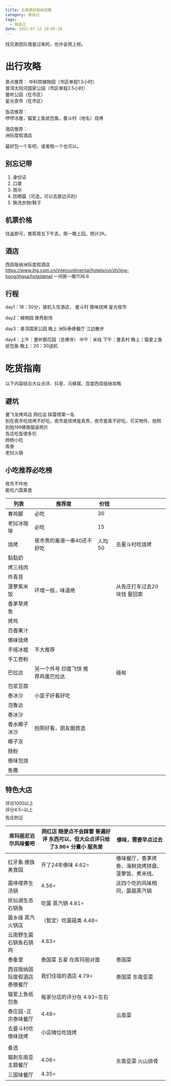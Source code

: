 ```yaml
---
title: 云南西双版纳攻略
category: 我自己
tags:
  - 我自己
date: 2021-07-12 20:05:28
---
```

找兄弟团队借鉴过来的，也许会用上啦。

# 出行攻略
景点推荐：
中科院植物园（市区单程1.5小时）  
普洱太阳河国家公园（市区单程2.5小时）  
曼听公园（在市区）  
星光夜市（在市区）

饭店推荐：  
啰啰冰屋，猫爱上鱼纸包鱼，曼斗村（地名）烧烤

酒店推荐：  
洲际度假酒店

最好包一个车吧，或者租一个也可以。

## 别忘记带
1. 身份证
2. 口罩
3. 雨伞
4. 防晒霜（可选，可以去那边买的）
5. 换洗衣物/鞋子

## 机票价格
往返即可，推荐周五下午去，周一晚上回。预计2K。

## 酒店
西双版纳洲际度假酒店
https://www.ihg.com.cn/intercontinental/hotels/cn/zh/jing-hong/jhgxa/hoteldetail
一间房一晚1136.6

## 行程
day1：18：50分，接机入住酒店，
曼斗村 傣味烧烤
星光夜市

day2：植物园
傣秀剧场

day3：普洱国家公园
晚上 洲际泰傣餐厅
江边散步

day4：上午：曼听御花园（总佛寺）
中午：米线
下午：曼丢村
晚上：猫爱上鱼纸包鱼
晚上：20：30送机


# 吃货指南
以下内容结合大众点评、抖音、马蜂窝、百度西双版纳攻略

## 避坑
曼飞龙烤鸡店 网红店 踩雷榜第一名  
别在夜市吃烧烤不好吃，夜市是烧烤是真贵，夜市是真不好吃，可买物件、拍照  
别拍199傣族服装照片  
告庄吃饭很多坑  
杨杨小吃  
库泰  
老挝火锅  

## 小吃推荐必吃榜
夜市不咋地  
能吃六国美食

| 列表         | 推荐度                              | 价钱   |                             |
|--------------|-------------------------------------|--------|-----------------------------|
| 春鸡脚       | 必吃                                | 30     |                             |
| 老挝冰咖啡   | 必吃                                | 15     |                             |
| 烧烤         | 夜市贵的离谱一串40还不好吃          | 人均50 | 去曼斗村吃烧烤              |
| 黏黏奶       |                                     |        |                             |
| 烤三线肉     |                                     |        |                             |
| 炸青苔       |                                     |        |                             |
| 菠萝紫米饭   |  环境一般，味道绝                   |        | 从告庄打车过去20块钱 曼回索 |
| 香茅草烤鱼   |                                     |        |                             |
| 烤鸡         |                                     |        |                             |
| 百香果汁     |                                     |        |                             |
| 傣味烧烤     |                                     |        |                             |
| 手摇冰棍     | 不大推荐                            |        |                             |
| 手工卷粉     |                                     |        |                             |
| 巴拉达       | 另一个外号 印度飞饼  推荐鸡蛋巴拉达 |        | 缅甸                        |
| 包浆豆腐     |                                     |        |                             |
| 泰冰沙       | 小篮子好看好吃                      |        |                             |
| 泡鲁达       |                                     |        |                             |
| 泰冰沙       |                                     |        |                             |
| 香水椰子冰沙 | 拍照好看，朋友圈首选                |        |                             |
| 椰子冻       |                                     |        |                             |
| 肠粉         |                                     |        |                             |
| 傣味包烧     |                                     |        |                             |
| 鱼撒         |                                     |        |                             |


## 特色大店
评论1000以上  
评分4.5⭐️以上  
告庄附近

| 库玛丽尼泊尔风味餐吧         | 网红店 随便点不会踩雷 普遍好评 东西可以，但大众点评只给了3.96⭐️ 分量小 服务差 | 傣味，需要早点过去                                 |
|------------------------------|------------------------------------------------------------------------------|----------------------------------------------------|
| 红牙象.傣族美食园            | 开了24年傣味  4.62⭐️                                                          | 傣味餐厅，香茅烤鱼、海鲜烧烤拼盘、菠萝饭、煮米线、 |
| 菌哆哩养生汤锅               | 4.56⭐️                                                                        | 这四个吃的风味相同，菌菇蒸汽锅                     |
| 抚仙湖生态石锅鱼             | 吃菌 蒸汽锅 4.81⭐️                                                            |                                                    |
| 菌乡缘  蒸汽火锅店           | （暂定）吃菌菇类 4.48⭐️                                                       |                                                    |
| 云南野生菌石锅鱼石锅鸡       | 4.63⭐️                                                                        |                                                    |
| 泰象里                       | 泰国菜  五星 在库玛丽对面                                                    | 泰国菜                                             |
| 西双版纳国际度假酒店泰傣餐厅 | 我们住宿的酒店  4.79⭐️                                                        | 泰国菜 东南亚菜                                    |
| 猫爱上鱼纸包鱼               | 每家分店的评分在 4.93⭐️左右                                                   |                                                    |
| 泰庄园-正宗泰味餐厅          | 4.48⭐️                                                                        | 云南菜                                             |
| 去曼斗村吃傣味烧烤           | 小店摊位吃烧烤                                                               |                                                    |
|                              |                                                                              |                                                    |
| 备选                         |                                                                              |                                                    |
| 猫刺东南亚主题餐厅           | 4.06⭐️                                                                        | 东南亚菜 火山排骨                                  |
| 三国味餐厅                   | 4.35⭐️                                                                        |                                                    |



